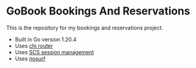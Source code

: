 # GoBook Bookings And Reservations

This is the repository for my bookings and reservations project.

-   Built in Go version 1.20.4
-   Uses [chi router](https://github.com/go-chi/chi/v5)
-   Uses [SCS session management](https://github.com/alexedwards/scs/v2)
-   Uses [nosurf](https://github.com/justinas/nosurf)
